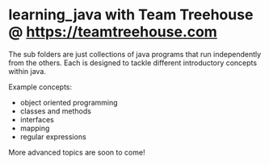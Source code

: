# learning_java with Team Treehouse @ https://teamtreehouse.com

The sub folders are just collections of java programs that run independently from the others. Each is designed to tackle different introductory concepts within java.

Example concepts:
- object oriented programming
- classes and methods
- interfaces
- mapping
- regular expressions

More advanced topics are soon to come!





